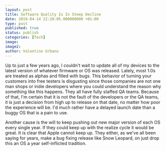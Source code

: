 ```yaml
---
layout: post
title: Software Quality Is In Steep Decline
date: 2019-04-14 22:28:05.000000000 +01:00
type: post
published: true
status: publish
categories: [Tech]
image:
image2:
author: Valentino Urbano
---
```


Up to just a few years ago, I couldn't wait to update all of my devices to the latest version of whatever firmware or OS was released. Lately, most 1.0s are treated as alphas and filled with bugs. This behavior of turning your customers into free testers is disgusting since those companies are not one man shops or indie developers where you could understand the reason why something like this happens. They all have fully staffed QA teams. Because of that, I'm certain that it is not the fault of the developers or the QA teams, it is just a decision from high up to release on that date, no matter how poor the experience will be. I'd much rather have a delayed launch date than a buggy OS that is a pain to use.
<!-- Waiting to upgrade -->

Another cause is the will to keep pushing out new major version of each OS every single year. If they could keep up with the realize cycle it would be great. It is clear that Apple cannot keep up. They either, as we've all been saying for years, make a bug fixing release like Snow Leopard, on just drop this an OS a year self-inflicted tradition.
